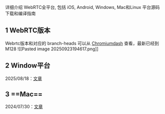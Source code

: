 详细介绍 WebRTC全平台, 包括 iOS, Android, Windows, Mac和Linux 平台源码下载和编译指南
## 1 WebRTC版本

Webrtc版本和对应的 branch-heads 可以从 [Chromiumdash](https://chromiumdash.appspot.com/branches) 查看，最新已经到 M128
![[Pasted image 20250923194617.png]]


## 2 Window平台

2025/08/18：[文章](https://blog.jianchihu.net/windows-webrtc-build.html)

## 3 ==Mac==

2024/07/30：[文章](https://pixpark.net/c706dac8.html#44-windows)